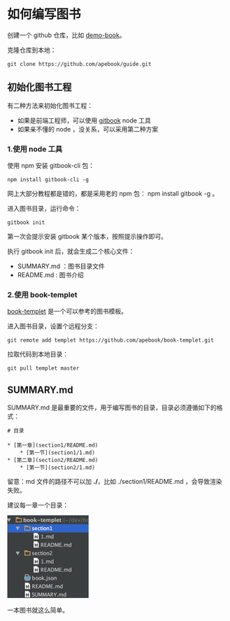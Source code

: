 # 如何编写图书

创建一个 github 仓库，比如 [demo-book](https://github.com/apebook/guide)。

克隆仓库到本地：

    git clone https://github.com/apebook/guide.git
    
## 初始化图书工程

有二种方法来初始化图书工程：

* 如果是前端工程师，可以使用 [gitbook](https://www.npmjs.com/package/gitbook) node 工具
* 如果亲不懂的 node ，没关系，可以采用第二种方案

### 1.使用 node 工具

使用 npm 安装 gitbook-cli 包：

    npm install gitbook-cli -g

网上大部分教程都是错的，都是采用老的 npm 包： npm install gitbook -g 。

进入图书目录，运行命令：

    gitbook init
    
第一次会提示安装 gitbook 某个版本，按照提示操作即可。

执行 gitbook init 后，就会生成二个核心文件：

* SUMMARY.md ：图书目录文件
* README.md : 图书介绍

### 2.使用 book-templet 

[book-templet](https://github.com/apebook/book-templet) 是一个可以参考的图书模板。

进入图书目录，设置个远程分支：

    git remote add templet https://github.com/apebook/book-templet.git

拉取代码到本地目录：

    git pull templet master

## SUMMARY.md

SUMMARY.md 是最重要的文件，用于编写图书的目录，目录必须遵循如下的格式：
    
    # 目录
    
    * [第一章](section1/README.md)
        * [第一节](section1/1.md)
    * [第二章](section2/README.md)
        * [第一节](section2/1.md) 

留意：md 文件的路径不可以加 **./**，比如 ./section1/README.md ，会导致渲染失败。

建议每一章一个目录：

![./1.png](./1.png)    
    
    
一本图书就这么简单。    